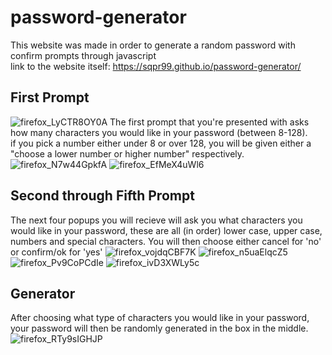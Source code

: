 # password-generator
This website was made in order to generate a random password with confirm prompts through javascript 
<br>
link to the website itself: https://sqpr99.github.io/password-generator/

## First Prompt
![firefox_LyCTR8OY0A](https://user-images.githubusercontent.com/105133644/169379528-9f15d9ae-ed78-4247-b16b-938e9b794d25.png)
The first prompt that you're presented with asks how many characters you would like in your password (between 8-128).
<br>
if you pick a number either under 8 or over 128, you will be given either a "choose a lower number or higher number" respectively.
<br>
![firefox_N7w44GpkfA](https://user-images.githubusercontent.com/105133644/169380235-2639bcb5-ba90-4d76-aab8-0263fcf2388a.png)
![firefox_EfMeX4uWl6](https://user-images.githubusercontent.com/105133644/169380244-1885d35b-c83f-4bf4-b082-9f4367f92b54.png)
<br>
## Second through Fifth Prompt
The next four popups you will recieve will ask you what characters you would like in your password, these are all (in order) lower case, upper case, numbers and special characters. You will then choose either cancel for 'no' or confirm/ok for 'yes'
![firefox_vojdqCBF7K](https://user-images.githubusercontent.com/105133644/169381270-3f38b8b4-b1e0-4527-91a9-0633db915a76.png)
![firefox_n5uaElqcZ5](https://user-images.githubusercontent.com/105133644/169381294-159a873a-90ed-4206-9d75-4632f35a772e.png)
![firefox_Pv9CoPCdIe](https://user-images.githubusercontent.com/105133644/169381310-ca588ef9-57a4-493e-960e-4e6110d3d717.png)
![firefox_ivD3XWLy5c](https://user-images.githubusercontent.com/105133644/169381327-6ea4e0e2-5ab6-476b-a8af-b7e97cf36259.png)

## Generator
After choosing what type of characters you would like in your password, your password will then be randomly generated in the box in the middle.
![firefox_RTy9sIGHJP](https://user-images.githubusercontent.com/105133644/169381684-dabcd6de-6884-4e54-a377-25050042e02c.png)
